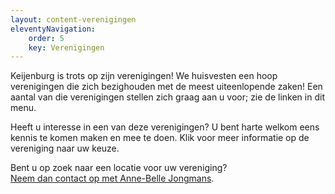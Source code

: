 ```yaml
---
layout: content-verenigingen
eleventyNavigation:
    order: 5
    key: Verenigingen
---
```


Keijenburg is trots op zijn verenigingen! We huisvesten een hoop verenigingen die zich bezighouden met de meest uiteenlopende zaken! Een aantal van die verenigingen stellen zich graag aan u voor; zie de linken in dit menu.

Heeft u interesse in een van deze verenigingen? U bent harte welkom eens kennis te komen maken en mee te doen. Klik voor meer informatie op de vereniging naar uw keuze.

Bent u op zoek naar een locatie voor uw vereniging?  
[Neem dan contact op met Anne-Belle Jongmans](/contact).
